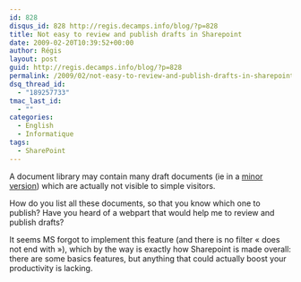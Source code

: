 ```yaml
---
id: 828
disqus_id: 828 http://regis.decamps.info/blog/?p=828
title: Not easy to review and publish drafts in Sharepoint
date: 2009-02-20T10:39:52+00:00
author: Régis
layout: post
guid: http://regis.decamps.info/blog/?p=828
permalink: /2009/02/not-easy-to-review-and-publish-drafts-in-sharepoint/
dsq_thread_id:
  - "189257733"
tmac_last_id:
  - ""
categories:
  - English
  - Informatique
tags:
  - SharePoint
---
```

A document library may contain many draft documents (ie in a [minor version](http://office.microsoft.com/en-us/sharepointtechnology/HA100215761033.aspx)) which are actually not visible to simple visitors.

How do you list all these documents, so that you know which one to publish? Have you heard of a webpart that would help me to review and publish drafts?

It seems MS forgot to implement this feature (and there is no filter « does not end with »), which by the way is exactly how Sharepoint is made overall: there are some basics features, but anything that could actually boost your productivity is lacking.
